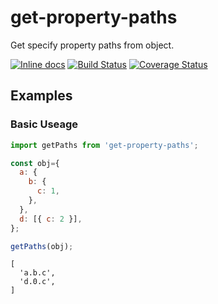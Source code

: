 # get-property-paths

Get specify property paths from object.

[![Inline docs](http://inch-ci.org/github/zhso/get-property-paths.svg?branch=master&style=shields)](http://inch-ci.org/github/zhso/get-property-paths) [![Build Status](https://travis-ci.org/zhso/get-property-paths.svg?branch=master)](https://travis-ci.org/zhso/get-property-paths) [![Coverage Status](https://coveralls.io/repos/github/zhso/get-property-paths/badge.svg?branch=master)](https://coveralls.io/github/zhso/get-property-paths?branch=master)

## Examples

### Basic Useage

```js
import getPaths from 'get-property-paths';

const obj={
  a: {
    b: {
      c: 1,
    },
  },
  d: [{ c: 2 }],
};

getPaths(obj);
```
```
[
  'a.b.c',
  'd.0.c',
]
```